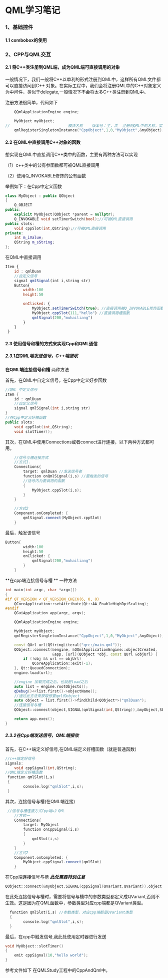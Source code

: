 # QML学习笔记

### 1、基础控件

#### 1.1 combobox的使用

### 2、CPP与QML交互

#### 2.1 将C++类注册到QML端，成为QML端可直接调用的对象

一般情况下，我们一般将C++以单利的形式注册到QML中，这样所有QML文件都可以直接访问到C++ 对象。在实际工程中，我们会将注册QML中的C++对象定义为中间件，类似于delegate,一般情况下不会将太多C++类注册到QML中。

注册方法很简单，代码如下

```C++
	QQmlApplicationEngine engine;

    MyObject myObject;
//							模块名称    版本号：主，次  注册到QML中的名称，实际对象指针
    qmlRegisterSingletonInstance("CppObject",1,0,"MyObject",&myObject);
```



#### 2.2 在QML中直接调用C++对象的函数

想实现在QML中直接调用C++类中的函数，主要有两种方法可以实现

（1）c++类中的公有参函数都可被QML直接调用

（2）使用Q_INVOKABLE修饰的公有函数

举例如下：在Cpp中定义函数

```c++
class MyObject : public QObject
{
    Q_OBJECT
public:
    explicit MyObject(QObject *parent = nullptr);
    Q_INVOKABLE void setTimerSwitch(bool);//可被QML直接调用
public slots:
    void cppSlot(int,QString);//可被QML直接调用
private:
    int m_iValue;
    QString m_sString;
};
```

在QML中直接调用

```js
Item {
    id : qmlDuan
    //自定义信号
    signal qmlSignal(int i,string str)
    Button{
        width:100
        height:50

        onClicked: {
            MyObject.setTimerSwitch(true); //直接调用被Q_INVOKABLE修饰函数
            MyObject.cppSlot(111,"hello") //直接调用槽函数
            qmlSignal(200,"muhailiang")
        }
    }
 }
```



#### 2.3 使用信号和槽的方式来实现Cpp和QML通信

##### 2.3.1在QML端发送信号，C++端接收

**在QML端连接信号和槽**   两种方法

首先，在QML中自定义信号，在Cpp中定义好参函数

```c++
//QML 中定义信号
Item {
    id : qmlDuan
    //自定义信号
    signal qmlSignal(int i,string str)
}
//在Cpp中定义好槽函数
public slots:
    void cppSlot(int,QString);
    void slotTimer();
```

其次，在QML中使用Connections或者connect进行连接，以下两种方式都可用。

```c++
    //信号与槽连接方式
    //方式1.
    Connections{
        target: qmlDuan //发送信号者
        function onQmlSignal(i,s) //要触发的信号
        //括号内为要调用的函数
        {
            MyObject.cppSlot(i,s);
        }
    }

    //方式2
    Component.onCompleted: {
        qmlSignal.connect(MyObject.cppSlot)
    }
```

最后，触发该信号

```c++
Button{
        width:100
        height:50
        onClicked: {
            qmlSignal(200,"muhailiang")
        }
    }
```

**在cpp端连接信号与槽 ** 一种方法

```c++
int main(int argc, char *argv[])
{
#if QT_VERSION < QT_VERSION_CHECK(6, 0, 0)
    QCoreApplication::setAttribute(Qt::AA_EnableHighDpiScaling);
#endif
    QGuiApplication app(argc, argv);

    QQmlApplicationEngine engine;

    MyObject myObject;
    qmlRegisterSingletonInstance("CppObject",1,0,"MyObject",&myObject);

    const QUrl url(QStringLiteral("qrc:/main.qml"));
    QObject::connect(&engine, &QQmlApplicationEngine::objectCreated,
                     &app, [url](QObject *obj, const QUrl &objUrl) {
        if (!obj && url == objUrl)
            QCoreApplication::exit(-1);
    }, Qt::QueuedConnection);
    engine.load(url);

    //engine 加载完成之后，也就是load之后
    auto list = engine.rootObjects();
    qDebug()<<list.first()->objectName();
    //通过此方法来获取想要qml的object
    auto object = list.first()->findChild<QObject*>("qmlDuan");
    //连接信号与槽
    QObject::connect(object,SIGNAL(qmlSignal(int,QString)),&myObject,SLOT(cppSlot(int,QString)));

    return app.exec();
}
```

##### 2.3.2在Cpp端发送信号，QML端接收

首先，在C++端定义好信号,在QML端定义好槽函数（就是普通函数）

```c++
//c++端定好信号
signals:
    void cppSignal(int,QString);
//QML端定义好槽函数
 function qmlSlot(i,s)
 {
        console.log("qmlSlot",i,s);
 }
```

其次，连接信号与槽(在QML端连接)

```C++
 //信号与槽连接方式Cpp端=》QML
    //方式一
    Connections{
        target: MyObject
        function onCppSignal(i,s)
        {
            qmlSlot(i,s)
        }
    }
    //方式2
    Component.onCompleted: {
        MyObject.cppSignal.connect(qmlSlot)
    }
```

在Cpp端连接信号与槽  ***此处需要特别注意*** 

```c++
QObject::connect(&myObject,SIGNAL(cppSignal(QVariant,QVariant)),object,SLOT(qmlSlot(QVariant,QVariant)));
```

在此处连接信号与槽时，需要将信号与槽中的参数类型都定义成QVariant,否则不生效。这是因为在QML函数中，参数类型对应cpp端都是QVariant类型。

```c++
  function qmlSlot(i,s) //参数类型，对应cpp端都是QVariant类型
  {
        console.log("qmlSlot",i,s);
  }
```

最后，在cpp中触发信号,我此处使用定时器进行发送

```c++
void MyObject::slotTimer()
{
    emit cppSignal(10,"hello world");
}
```

参考文件如下 在QMLStudy工程中的CppAndQml中。



